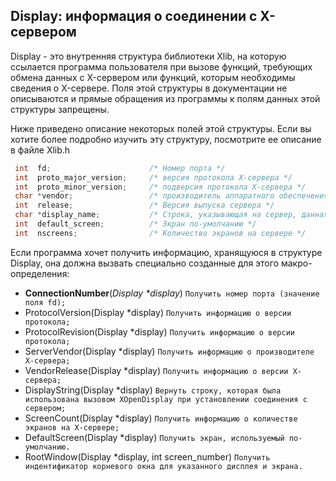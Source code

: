 ## Display: информация о соединении с X-сервером

 Display - это внутренняя структура библиотеки Xlib, на которую ссылается программа пользователя при вызове функций, 
требующих обмена данных с X-сервером или функций, которым необходимы сведения о X-сервере. 
Поля этой структуры в документации не описываются и прямые обращения из программы к полям данных этой структуры запрещены.

 Ниже приведено описание некоторых полей этой структуры. Если вы хотите более подробно изучить эту структуру, посмотрите ее описание в файле Xlib.h
```C++
 int  fd;                      /* Номер порта */
 int  proto_major_version;     /* версия протокола X-сервера */
 int  proto_minor_version;     /* подверсия протокола X-сервера */
 char *vendor;                 /* производитель аппаратного обеспечения сервера */
 int  release;                 /* Версия выпуска сервера */
 char *display_name;           /* Строка, указывающая на сервер, данная программой при подключении */
 int  default_screen;          /* Экран по-умолчанию */
 int  nscreens;                /* Количество экранов на сервере */
 ```
Если программа хочет получить информацию, хранящуюся в структуре Display, она должна вызвать специально созданные для этого макро-определения:

- **ConnectionNumber**(_Display *display_) `Получить номер порта (значение поля fd);`
- ProtocolVersion(Display *display) `Получить информацию о версии протокола;`
- ProtocolRevision(Display *display) `Получить информацию о версии протокола;`
- ServerVendor(Display *display) `Получить информацию о производителе X-сервера;`
- VendorRelease(Display *display) `Получить информацию о версии X-сервера;`
- DisplayString(Display *display) `Вернуть строку, которая была использована вызовом XOpenDisplay при установлении соединения с сервером;`
- ScreenCount(Display *display) `Получить информацию о количестве экранов на X-сервере;`
- DefaultScreen(Display *display) `Получить экран, используемый по-умолчанию.`
- RootWindow(Display *display, int screen_number) `Получить индентификатор корневого окна для указанного дисплея и экрана.`
